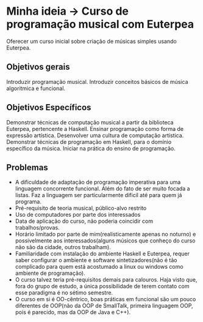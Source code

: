 # Minha ideia -> Curso de programação musical com Euterpea
Oferecer um curso inicial sobre criação de músicas simples usando Euterpea.

## Objetivos gerais

Introduzir programação musical. Introduzir conceitos básicos de música algoritmica e funcional.

## Objetivos Específicos

Demonstrar técnicas de computação musical a partir da biblioteca Euterpea, pertencente a Haskell. Ensinar programação como forma de expressão artística.
Desenvolver uma cultura de computação artística. Demonstrar técnicas de programação em Haskell, para o domínio específico da música.
Iniciar na prática do ensino de programação.  

## Problemas

- A dificuldade de adaptação de programação imperativa para uma linguagem concorrente funcional. Além do fato de ser muito focada a listas. Faz a linguagem ser particularmente dificil até para quem já programa.
- Pré-requisito de teoria musical, público-alvo restrito
- Uso de computadores por parte dos interessados
- Data de aplicação do curso, não poderia coincidir com trabalhos/provas.
- Horário limitado por parte de mim(realisticamente apenas no noturno) e possivelmente aos interessados(alguns músicos que conheço do curso não são da cidade, outros trabalham).
- Familiaridade com instalação do ambiente Haskell e Euterpea, requer saber configurar o ambiente e software sintetizadores(não é tão complicado para quem está acostumado a linux ou windows como ambiente de programação).
- O curso talvez teria pré-requisitos demais para calouros. Haja visto que, fora do grupo de estudo, a única possibilidade de terem contato com esse paradigma é no sétimo semestre.
- O curso em si é OO-cêntrico, boas práticas em funcional são um pouco diferentes de OOP(não da OOP de SmallTalk, primeira linguagem OOP, pois é parecido, mas da OOP de Java e C++).
